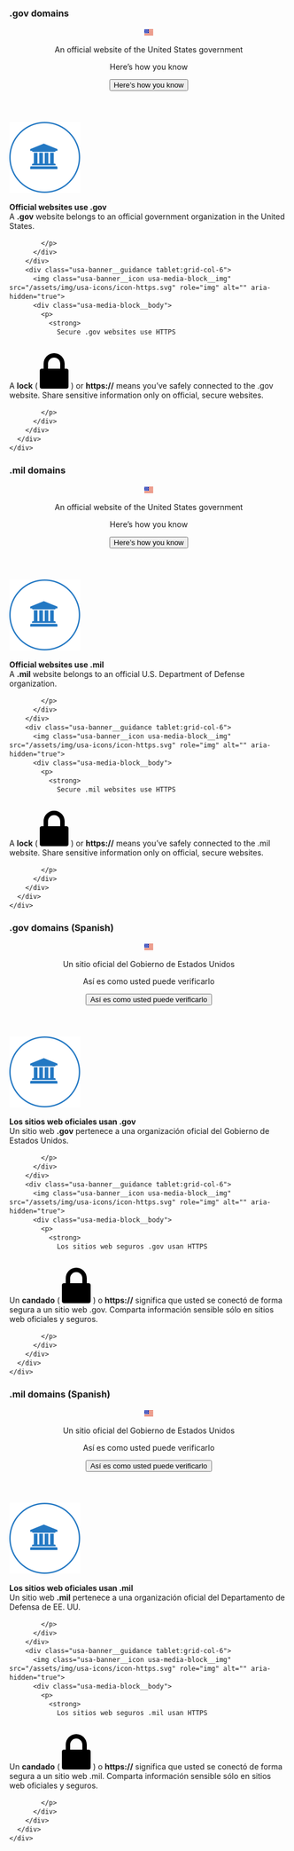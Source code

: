 <h3 class="site-preview-heading">.gov domains</h6>
<section class="usa-banner" aria-label="Official government website">
  <div class="usa-accordion">
    <header class="usa-banner__header">
      <div class="usa-banner__inner">
        <div class="grid-col-auto">
          <img class="usa-banner__header-flag" src="/assets/img/usa-icons/us_flag_small.png" alt="U.S. flag">
        </div>
        <div class="grid-col-fill tablet:grid-col-auto">
          <p class="usa-banner__header-text">An official website of the United States government</p>
          <p class="usa-banner__header-action" aria-hidden="true">Here’s how you know</p>
        </div>
        <button class="usa-accordion__button usa-banner__button"
          aria-expanded="false" aria-controls="gov-banner-default">
          <span class="usa-banner__button-text">Here’s how you know</span>
        </button>
      </div>
    </header>
    <div class="usa-banner__content usa-accordion__content" id="gov-banner-default">
      <div class="grid-row grid-gap-lg">
        <div class="usa-banner__guidance tablet:grid-col-6">
          <img class="usa-banner__icon usa-media-block__img" src="/assets/img/usa-icons/icon-dot-gov.svg" role="img" alt="" aria-hidden="true">
          <div class="usa-media-block__body">
            <p>
              <strong>
                Official websites use .gov
</strong>
              <br/>
              A <strong>.gov</strong> website belongs to an official government organization in the United States.

            </p>
          </div>
        </div>
        <div class="usa-banner__guidance tablet:grid-col-6">
          <img class="usa-banner__icon usa-media-block__img" src="/assets/img/usa-icons/icon-https.svg" role="img" alt="" aria-hidden="true">
          <div class="usa-media-block__body">
            <p>
              <strong>
                Secure .gov websites use HTTPS
</strong>
              <br/>
              A <strong>lock</strong> (
<span class="icon-lock"><svg xmlns="http://www.w3.org/2000/svg" width="52" height="64" viewBox="0 0 52 64" class="usa-banner__lock-image" role="img" aria-labelledby="banner-lock-title-default banner-lock-description-default" focusable="false"><title id="banner-lock-title-default">Lock</title><desc id="banner-lock-description-default">A locked padlock</desc><path fill="#000000" fill-rule="evenodd" d="M26 0c10.493 0 19 8.507 19 19v9h3a4 4 0 0 1 4 4v28a4 4 0 0 1-4 4H4a4 4 0 0 1-4-4V32a4 4 0 0 1 4-4h3v-9C7 8.507 15.507 0 26 0zm0 8c-5.979 0-10.843 4.77-10.996 10.712L15 19v9h22v-9c0-6.075-4.925-11-11-11z"/></svg></span>
) or <strong>https://</strong> means you’ve safely connected to the .gov website. Share sensitive information only on official, secure websites.

            </p>
          </div>
        </div>
      </div>
    </div>
  </div>
</section>

<h3 class="site-preview-heading">.mil domains</h6>
<section class="usa-banner" aria-label="Official government website">
  <div class="usa-accordion">
    <header class="usa-banner__header">
      <div class="usa-banner__inner">
        <div class="grid-col-auto">
          <img class="usa-banner__header-flag" src="/assets/img/usa-icons/us_flag_small.png" alt="U.S. flag">
        </div>
        <div class="grid-col-fill tablet:grid-col-auto">
          <p class="usa-banner__header-text">An official website of the United States government</p>
          <p class="usa-banner__header-action" aria-hidden="true">Here’s how you know</p>
        </div>
        <button class="usa-accordion__button usa-banner__button"
          aria-expanded="false" aria-controls="gov-banner-dot-mil">
          <span class="usa-banner__button-text">Here’s how you know</span>
        </button>
      </div>
    </header>
    <div class="usa-banner__content usa-accordion__content" id="gov-banner-dot-mil">
      <div class="grid-row grid-gap-lg">
        <div class="usa-banner__guidance tablet:grid-col-6">
          <img class="usa-banner__icon usa-media-block__img" src="/assets/img/usa-icons/icon-dot-gov.svg" role="img" alt="" aria-hidden="true">
          <div class="usa-media-block__body">
            <p>
              <strong>
                Official websites use .mil
</strong>
              <br/>
              A <strong>.mil</strong> website belongs to an official U.S. Department of Defense organization.

            </p>
          </div>
        </div>
        <div class="usa-banner__guidance tablet:grid-col-6">
          <img class="usa-banner__icon usa-media-block__img" src="/assets/img/usa-icons/icon-https.svg" role="img" alt="" aria-hidden="true">
          <div class="usa-media-block__body">
            <p>
              <strong>
                Secure .mil websites use HTTPS
</strong>
              <br/>
              A <strong>lock</strong> (
<span class="icon-lock"><svg xmlns="http://www.w3.org/2000/svg" width="52" height="64" viewBox="0 0 52 64" class="usa-banner__lock-image" role="img" aria-labelledby="banner-lock-title-dot-mil banner-lock-description-dot-mil" focusable="false"><title id="banner-lock-title-dot-mil">Lock</title><desc id="banner-lock-description-dot-mil">A locked padlock</desc><path fill="#000000" fill-rule="evenodd" d="M26 0c10.493 0 19 8.507 19 19v9h3a4 4 0 0 1 4 4v28a4 4 0 0 1-4 4H4a4 4 0 0 1-4-4V32a4 4 0 0 1 4-4h3v-9C7 8.507 15.507 0 26 0zm0 8c-5.979 0-10.843 4.77-10.996 10.712L15 19v9h22v-9c0-6.075-4.925-11-11-11z"/></svg></span>
) or <strong>https://</strong> means you’ve safely connected to the .mil website. Share sensitive information only on official, secure websites.

            </p>
          </div>
        </div>
      </div>
    </div>
  </div>
</section>

<h3 class="site-preview-heading">.gov domains (Spanish)</h6>
<section class="usa-banner" aria-label="Official government website">
  <div class="usa-accordion">
    <header class="usa-banner__header">
      <div class="usa-banner__inner">
        <div class="grid-col-auto">
          <img class="usa-banner__header-flag" src="/assets/img/usa-icons/us_flag_small.png" alt="U.S. flag">
        </div>
        <div class="grid-col-fill tablet:grid-col-auto">
          <p class="usa-banner__header-text">Un sitio oficial del Gobierno de Estados Unidos</p>
          <p class="usa-banner__header-action" aria-hidden="true">Así es como usted puede verificarlo</p>
        </div>
        <button class="usa-accordion__button usa-banner__button"
          aria-expanded="false" aria-controls="gov-banner-lang-es">
          <span class="usa-banner__button-text">Así es como usted puede verificarlo</span>
        </button>
      </div>
    </header>
    <div class="usa-banner__content usa-accordion__content" id="gov-banner-lang-es">
      <div class="grid-row grid-gap-lg">
        <div class="usa-banner__guidance tablet:grid-col-6">
          <img class="usa-banner__icon usa-media-block__img" src="/assets/img/usa-icons/icon-dot-gov.svg" role="img" alt="" aria-hidden="true">
          <div class="usa-media-block__body">
            <p>
              <strong>
                Los sitios web oficiales usan .gov
</strong>
              <br/>
              Un sitio web <strong>.gov</strong> pertenece a una organización oficial del Gobierno de Estados Unidos.

            </p>
          </div>
        </div>
        <div class="usa-banner__guidance tablet:grid-col-6">
          <img class="usa-banner__icon usa-media-block__img" src="/assets/img/usa-icons/icon-https.svg" role="img" alt="" aria-hidden="true">
          <div class="usa-media-block__body">
            <p>
              <strong>
                Los sitios web seguros .gov usan HTTPS
</strong>
              <br/>
              Un <strong>candado</strong> (
<span class="icon-lock"><svg xmlns="http://www.w3.org/2000/svg" width="52" height="64" viewBox="0 0 52 64" class="usa-banner__lock-image" role="img" aria-labelledby="banner-lock-title-lang-es banner-lock-description-lang-es" focusable="false"><title id="banner-lock-title-lang-es">Lock</title><desc id="banner-lock-description-lang-es">A locked padlock</desc><path fill="#000000" fill-rule="evenodd" d="M26 0c10.493 0 19 8.507 19 19v9h3a4 4 0 0 1 4 4v28a4 4 0 0 1-4 4H4a4 4 0 0 1-4-4V32a4 4 0 0 1 4-4h3v-9C7 8.507 15.507 0 26 0zm0 8c-5.979 0-10.843 4.77-10.996 10.712L15 19v9h22v-9c0-6.075-4.925-11-11-11z"/></svg></span>
) o <strong>https://</strong> significa que usted se conectó de forma segura a un sitio web .gov.  Comparta información sensible sólo en sitios web oficiales y seguros.

            </p>
          </div>
        </div>
      </div>
    </div>
  </div>
</section>

<h3 class="site-preview-heading">.mil domains (Spanish)</h6>
<section class="usa-banner" aria-label="Official government website">
  <div class="usa-accordion">
    <header class="usa-banner__header">
      <div class="usa-banner__inner">
        <div class="grid-col-auto">
          <img class="usa-banner__header-flag" src="/assets/img/usa-icons/us_flag_small.png" alt="U.S. flag">
        </div>
        <div class="grid-col-fill tablet:grid-col-auto">
          <p class="usa-banner__header-text">Un sitio oficial del Gobierno de Estados Unidos</p>
          <p class="usa-banner__header-action" aria-hidden="true">Así es como usted puede verificarlo</p>
        </div>
        <button class="usa-accordion__button usa-banner__button"
          aria-expanded="false" aria-controls="gov-banner-dot-mil-lang-es">
          <span class="usa-banner__button-text">Así es como usted puede verificarlo</span>
        </button>
      </div>
    </header>
    <div class="usa-banner__content usa-accordion__content" id="gov-banner-dot-mil-lang-es">
      <div class="grid-row grid-gap-lg">
        <div class="usa-banner__guidance tablet:grid-col-6">
          <img class="usa-banner__icon usa-media-block__img" src="/assets/img/usa-icons/icon-dot-gov.svg" role="img" alt="" aria-hidden="true">
          <div class="usa-media-block__body">
            <p>
              <strong>
                Los sitios web oficiales usan .mil
</strong>
              <br/>
              Un sitio web <strong>.mil</strong> pertenece a una organización oficial del Departamento de Defensa de EE. UU.

            </p>
          </div>
        </div>
        <div class="usa-banner__guidance tablet:grid-col-6">
          <img class="usa-banner__icon usa-media-block__img" src="/assets/img/usa-icons/icon-https.svg" role="img" alt="" aria-hidden="true">
          <div class="usa-media-block__body">
            <p>
              <strong>
                Los sitios web seguros .mil usan HTTPS
</strong>
              <br/>
              Un <strong>candado</strong> (
<span class="icon-lock"><svg xmlns="http://www.w3.org/2000/svg" width="52" height="64" viewBox="0 0 52 64" class="usa-banner__lock-image" role="img" aria-labelledby="banner-lock-title-dot-mil-lang-es banner-lock-description-dot-mil-lang-es" focusable="false"><title id="banner-lock-title-dot-mil-lang-es">Lock</title><desc id="banner-lock-description-dot-mil-lang-es">A locked padlock</desc><path fill="#000000" fill-rule="evenodd" d="M26 0c10.493 0 19 8.507 19 19v9h3a4 4 0 0 1 4 4v28a4 4 0 0 1-4 4H4a4 4 0 0 1-4-4V32a4 4 0 0 1 4-4h3v-9C7 8.507 15.507 0 26 0zm0 8c-5.979 0-10.843 4.77-10.996 10.712L15 19v9h22v-9c0-6.075-4.925-11-11-11z"/></svg></span>
) o <strong>https://</strong> significa que usted se conectó de forma segura a un sitio web .mil.  Comparta información sensible sólo en sitios web oficiales y seguros.

            </p>
          </div>
        </div>
      </div>
    </div>
  </div>
</section>
